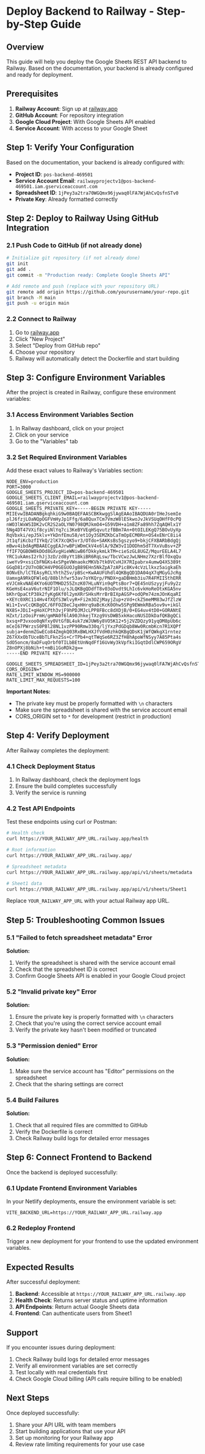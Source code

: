 # Deploy Backend to Railway - Step-by-Step Guide

## Overview

This guide will help you deploy the Google Sheets REST API backend to Railway. Based on the documentation, your backend is already configured and ready for deployment.

## Prerequisites

1. **Railway Account**: Sign up at [railway.app](https://railway.app)
2. **GitHub Account**: For repository integration
3. **Google Cloud Project**: With Google Sheets API enabled
4. **Service Account**: With access to your Google Sheet

## Step 1: Verify Your Configuration

Based on the documentation, your backend is already configured with:

- **Project ID**: `pos-backend-469501`
- **Service Account Email**: `railwayprojectv1@pos-backend-469501.iam.gserviceaccount.com`
- **Spreadsheet ID**: `1jPey3a2tra70WGQmx96jywaq0lFA7WjAhCvQsfnSTv0`
- **Private Key**: Already formatted correctly

## Step 2: Deploy to Railway Using GitHub Integration

### 2.1 Push Code to GitHub (if not already done)

```bash
# Initialize git repository (if not already done)
git init
git add .
git commit -m "Production ready: Complete Google Sheets API"

# Add remote and push (replace with your repository URL)
git remote add origin https://github.com/yourusername/your-repo.git
git branch -M main
git push -u origin main
```

### 2.2 Connect to Railway

1. Go to [railway.app](https://railway.app)
2. Click "New Project"
3. Select "Deploy from GitHub repo"
4. Choose your repository
5. Railway will automatically detect the Dockerfile and start building

## Step 3: Configure Environment Variables

After the project is created in Railway, configure these environment variables:

### 3.1 Access Environment Variables Section

1. In Railway dashboard, click on your project
2. Click on your service
3. Go to the "Variables" tab

### 3.2 Set Required Environment Variables

Add these exact values to Railway's Variables section:

```
NODE_ENV=production
PORT=3000
GOOGLE_SHEETS_PROJECT_ID=pos-backend-469501
GOOGLE_SHEETS_CLIENT_EMAIL=railwayprojectv1@pos-backend-469501.iam.gserviceaccount.com
GOOGLE_SHEETS_PRIVATE_KEY=-----BEGIN PRIVATE KEY-----
MIIEvwIBADANBgkqhkiG9w0BAQEFAASCBKkwggSlAgEAAoIBAQDUA0rIHeJsemIe
plJ6fzjLOaNQpOGFVmHyJp1Ffg/6a8QuxTCm7VmzW8lESkwoJvJkVSUqOHfF0cPQ
nWO3lWxWSIDK2vCR2S2aOLYN0798QMJkmO4+G59VDH+a1m8ZFa89hh7ZqAQHlx1Y
5Ng4DT47VXif8cyiNlYq7ci3KeBYVEqHSqvutzfBBm7An+0tOILEKgQ75BOvUyXp
RqVbxki/epJ5klv+YkDnfEmu58/et1Oy3SEMZKbCaTmOpECM0Rn+OS4xENrC8ii4
Jt1qfiKcbzfIYkQ/2lK7XcQK5vr3/OTdo+SAKKsBs5gszyo9+bkjCFXBARbBdgQj
mBwv4ibdAgMBAAECggEAJrwBPiWDmCkV4x6lA/9ZW3vI1DODhm5dT7XxVuBsv+ZP
ffIF7QGBOW0kDOd8GXvgHieWNiwB6fDkkykmLkTM+cieSzGL8UGZ/MqurEELA4L7
YRC1ukAmsI2rhJj3zD/zd8yYt1BkiBR6RqLsw/TbcVCwzJwLNHmz7XzrBlfOxqQu
iweYv9+xsiCbFNGKs4xSPgeVWnaokcMKVb7tk0VCvHJX7RIpabrx4umwQ4XS389t
GGqD81r2U7nOBCH4VP0GEGUOJgB89EHn5NkZpA7zAPic8Kv4cVzLlkxz5aigkaEh
8ONvEh/lCTEAsyRCLYhthZSv/pBSc+KwAAUFUhdl4QKBgQD1DA04qX7qMGyGJcRg
UamxgA9RkQFWleQ/88blhfwr53av7oYKQrp/PNDX+gaDBHmb3iu7R4FMIISthERR
eVJCmkvNAE4KYo6UOTMHD255ZnzK07HLuNYin9qPtsBor7+QE45nUSzyyjFu9y2z
KGeHsE4xaV6utrNIF1Olu/sJLQKBgQDdfT8v03oDvdt9LhIc6vkHoReOtxKGA5nv
bKhrQpaCtP38k2fyKg6Kf0l2ymXRrSHksMrrBrBIXpAGSP+odQPm74zmJOnKqaRI
+XEYc0XRC114Hv4fXQfS3WlvyR+Fi2m3OZjMayjZup+zVd+ckZ5meMM83wJfZlzW
Wi1+IvvCcQKBgQC/6FFOZ8eCJqxHHrq9aBcKcK0Ohw5SPg9EWmkRBa5ov9v+ikGl
NX8S+JDiI+gHoXCPth3vjF9hPDJMJcLPP8FBcc8dXDjB/0+EG4uv4tD0+GORANtE
HZxt/1zOoiPrmH/gmMA0f6lA90JhkejTXzg9VsDWB5xkHacoNUSIDkDafQKBgQCi
bxsq+P3vxoo0qNfxy0VtGfBL4uk7zWJUW6y8VO5K12+5j2VZDQzy91yqOM8pUb6c
mCeI67PWrzsS0PBl28NL1vzPP90Rmw330q/ljYxzPdGDqb8Ww0RcmbKcn7R1XQPf
subja+denmZGwECo84ZmgkQ03RxBWLHXJfVdH0zhkQKBgQDsK1jWfQWkgX1rntez
Z67XXxObTUceBbTLFkn2Ss+CrTPb4+qtTWqSe6RZ3ZfH8hApoWfNSyy7A85Pta4s
SdO5oncm/8aDFuqOrbf0TILbBEtUnNqdFf16UvWy3kVpfkiIGqtDdlCWP659ORgV
Z8nOPXj8bNih+t+mBi1GoRDk2g==
-----END PRIVATE KEY-----

GOOGLE_SHEETS_SPREADSHEET_ID=1jPey3a2tra70WGQmx96jywaq0lFA7WjAhCvQsfnSTv0
CORS_ORIGIN=*
RATE_LIMIT_WINDOW_MS=900000
RATE_LIMIT_MAX_REQUESTS=100
```

**Important Notes:**
- The private key must be properly formatted with `\n` characters
- Make sure the spreadsheet is shared with the service account email
- CORS_ORIGIN set to `*` for development (restrict in production)

## Step 4: Verify Deployment

After Railway completes the deployment:

### 4.1 Check Deployment Status

1. In Railway dashboard, check the deployment logs
2. Ensure the build completes successfully
3. Verify the service is running

### 4.2 Test API Endpoints

Test these endpoints using curl or Postman:

```bash
# Health check
curl https://YOUR_RAILWAY_APP_URL.railway.app/health

# Root information
curl https://YOUR_RAILWAY_APP_URL.railway.app/

# Spreadsheet metadata
curl https://YOUR_RAILWAY_APP_URL.railway.app/api/v1/sheets/metadata

# Sheet1 data
curl https://YOUR_RAILWAY_APP_URL.railway.app/api/v1/sheets/Sheet1
```

Replace `YOUR_RAILWAY_APP_URL` with your actual Railway app URL.

## Step 5: Troubleshooting Common Issues

### 5.1 "Failed to fetch spreadsheet metadata" Error

**Solution:**
1. Verify the spreadsheet is shared with the service account email
2. Check that the spreadsheet ID is correct
3. Confirm Google Sheets API is enabled in your Google Cloud project

### 5.2 "Invalid private key" Error

**Solution:**
1. Ensure the private key is properly formatted with `\n` characters
2. Check that you're using the correct service account email
3. Verify the private key hasn't been modified or truncated

### 5.3 "Permission denied" Error

**Solution:**
1. Make sure the service account has "Editor" permissions on the spreadsheet
2. Check that the sharing settings are correct

### 5.4 Build Failures

**Solution:**
1. Check that all required files are committed to GitHub
2. Verify the Dockerfile is correct
3. Check Railway build logs for detailed error messages

## Step 6: Connect Frontend to Backend

Once the backend is deployed successfully:

### 6.1 Update Frontend Environment Variables

In your Netlify deployments, ensure the environment variable is set:

```
VITE_BACKEND_URL=https://YOUR_RAILWAY_APP_URL.railway.app
```

### 6.2 Redeploy Frontend

Trigger a new deployment for your frontend to use the updated environment variables.

## Expected Results

After successful deployment:

1. **Backend**: Accessible at `https://YOUR_RAILWAY_APP_URL.railway.app`
2. **Health Check**: Returns server status and uptime information
3. **API Endpoints**: Return actual Google Sheets data
4. **Frontend**: Can authenticate users from Sheet1

## Support

If you encounter issues during deployment:

1. Check Railway build logs for detailed error messages
2. Verify all environment variables are set correctly
3. Test locally with real credentials first
4. Check Google Cloud billing (API calls require billing to be enabled)

## Next Steps

Once deployed successfully:

1. Share your API URL with team members
2. Start building applications that use your API
3. Set up monitoring for your Railway app
4. Review rate limiting requirements for your use case